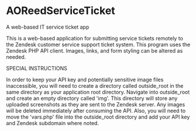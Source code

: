 # AOReedServiceTicket
A web-based IT service ticket app 

This is a web-based application for submitting service tickets remotely to the Zendesk customer service support ticket system.  This program uses the Zendesk PHP API client.  Images, links, and form styling can be altered as needed.

SPECIAL INSTRUCTIONS

In order to keep your API key and potentially sensitive image files inaccessible, you will need to create a directory called outside_root in the same directory as your application root directory.  Navigate into outside_root and create an empty directory called 'img'.  This directory will store any uploaded screenshots as they are sent to the Zendesk server.  Any images will be deleted immediately after consuming the API.  Also, you will need to move the 'vars.php' file into the outside_root directory and add your API key and Zendesk subdomain where noted.

